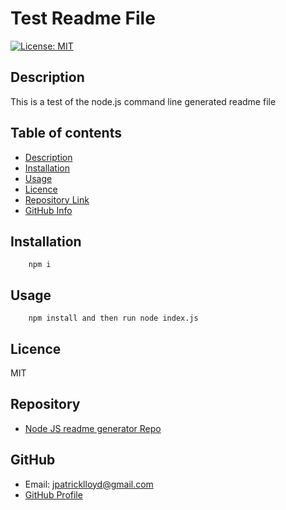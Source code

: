 
# **Test Readme File**
[![License: MIT](https://img.shields.io/badge/License-MIT-yellow.svg)](https://opensource.org/licenses/MIT)
## Description 
This is a test of the node.js command line generated readme file
## Table of contents
- [Description](#Description)
- [Installation](#Installation)
- [Usage](#Usage)
- [Licence](#Licence)
- [Repository Link](#Repository)
- [GitHub Info](#GitHub) 
## Installation
        npm i
## Usage
        npm install and then run node index.js
## Licence
MIT
## Repository
- [Node JS readme generator Repo](https://github.com/meddle74/readmeGenerator)
## GitHub
- Email: jpatricklloyd@gmail.com
- [GitHub Profile](https://github.com/Meddle74)
